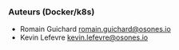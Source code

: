 ### Auteurs (Docker/k8s)

- Romain Guichard <romain.guichard@osones.io>
- Kevin Lefevre <kevin.lefevre@osones.io>

